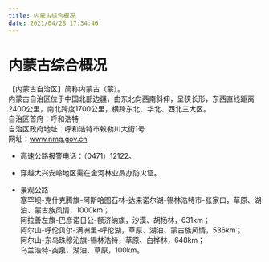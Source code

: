 ```yaml
---
title: 内蒙古综合概况  
date: 2021/04/28 17:34:46  
---
```

  
# 内蒙古综合概况  
【内蒙古自治区】简称内蒙古（蒙）。  
内蒙古自治区位于中国北部边疆，由东北向西南斜伸，呈狭长形，东西直线距离2400公里，南北跨度1700公里，横跨东北、华北、西北三大区。  
自治区首府：呼和浩特  
自治区政府地址：呼和浩特市敕勒川大街1号  
网址：www.nmg.gov.cn  
  
* 高速公路报警电话：（0471）12122。  
  
* 穿越大兴安岭地区需在金河林业局办防火证。  
  
* 景观公路  
塞罕坝-克什克腾旗-阿斯哈图石林-达来诺尔湖-锡林浩特市-张家口，草原、湖泊、蒙古族风情，1000km；  
阿拉善左旗-巴彦诺日公-额济纳旗，沙漠、胡杨林，631km；  
阿尔山-呼伦贝尔-满洲里-呼伦湖，草原、湖泊、蒙古族风情，536km；  
阿尔山-东乌珠穆沁旗-锡林浩特，草原、白桦林，648km；  
乌兰浩特-突泉，湖泊、草原，100km。  
